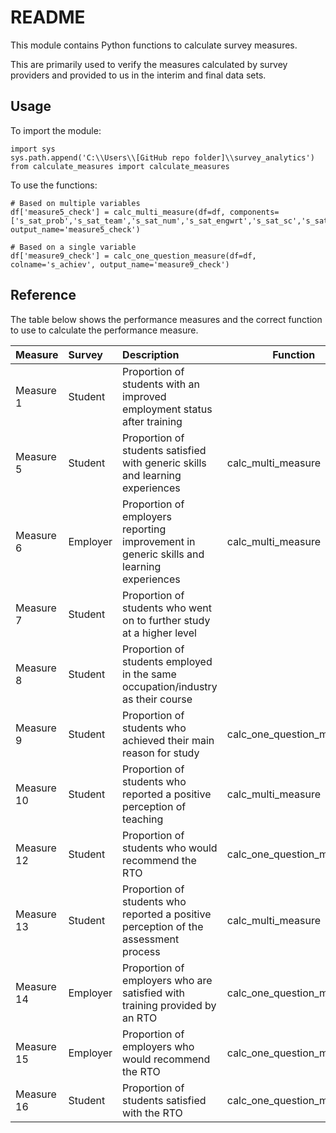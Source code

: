 # README

This module contains Python functions to calculate survey measures.

This are primarily used to verify the measures calculated by survey providers and provided to us in the interim and final data sets.

## Usage

To import the module:

```
import sys
sys.path.append('C:\\Users\\[GitHub repo folder]\\survey_analytics')
from calculate_measures import calculate_measures
```

To use the functions:

```
# Based on multiple variables
df['measure5_check'] = calc_multi_measure(df=df, components=['s_sat_prob','s_sat_team','s_sat_num','s_sat_engwrt','s_sat_sc','s_sat_co'], output_name='measure5_check')

# Based on a single variable
df['measure9_check'] = calc_one_question_measure(df=df, colname='s_achiev', output_name='measure9_check')
```

## Reference

The table below shows the performance measures and the correct function to use to calculate the performance measure.

| Measure | Survey | Description | Function |
|:--------|:-------|:------------|----------|
| Measure 1 | Student | Proportion of students with an improved employment status after training |  |
| Measure 5 | Student | Proportion of students satisfied with generic skills and learning experiences | calc_multi_measure |
| Measure 6 | Employer | Proportion of employers reporting improvement in generic skills and learning experiences | calc_multi_measure |
| Measure 7 | Student | Proportion of students who went on to further study at a higher level |  |
| Measure 8 | Student | Proportion of students employed in the same occupation/industry as their course |  |
| Measure 9 | Student | Proportion of students who achieved their main reason for study | calc_one_question_measure |
| Measure 10 | Student | Proportion of students who reported a positive perception of teaching | calc_multi_measure |
| Measure 12 | Student | Proportion of students who would recommend the RTO | calc_one_question_measure |
| Measure 13 | Student | Proportion of students who reported a positive perception of the assessment process | calc_multi_measure |
| Measure 14 | Employer | Proportion of employers who are satisfied with training provided by an RTO | calc_one_question_measure |
| Measure 15 | Employer | Proportion of employers who would recommend the RTO | calc_one_question_measure |
| Measure 16 | Student | Proportion of students satisfied with the RTO | calc_one_question_measure |
